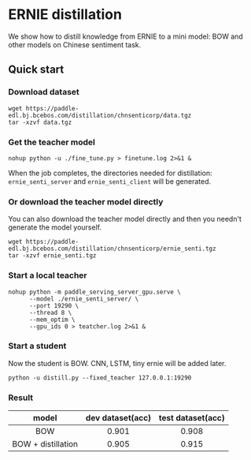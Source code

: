 # ERNIE distillation
We show how to distill knowledge from ERNIE to a mini model: BOW and other models on Chinese sentiment task. 

## Quick start
### Download dataset
```
wget https://paddle-edl.bj.bcebos.com/distillation/chnsenticorp/data.tgz
tar -xzvf data.tgz
```

### Get the teacher model
```
nohup python -u ./fine_tune.py > finetune.log 2>&1 &
```

When the job completes, the directories needed for distillation: `ernie_senti_server` and `ernie_senti_client` will be generated.
 
### Or download the teacher model directly
You can also download the teacher model directly and then you needn't generate the model yourself.

```
wget https://paddle-edl.bj.bcebos.com/distillation/chnsenticorp/ernie_senti.tgz
tar -xzvf ernie_senti.tgz
```

### Start a local teacher
```
nohup python -m paddle_serving_server_gpu.serve \
      --model ./ernie_senti_server/ \
      --port 19290 \
      --thread 8 \
      --mem_optim \
      --gpu_ids 0 > teatcher.log 2>&1 &
```

### Start a student
Now the student is BOW. CNN, LSTM, tiny ernie will be added later.

```
python -u distill.py --fixed_teacher 127.0.0.1:19290
```

### Result
| model | dev dataset(acc) | test dataset(acc) | 
| :----: | :-----: | :----: | 
| BOW     |  0.901    | 0.908 | 
| BOW + distillation | 0.905 | 0.915 |
